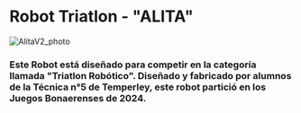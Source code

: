 # Robot Triatlon - "ALITA"
![AlitaV2_photo](https://github.com/user-attachments/assets/21ff14af-58bf-41c9-be56-3c900a373f3e)


### Este Robot está diseñado para competir en la categoría llamada "Triatlon Robótico". Diseñado y fabricado por alumnos de la Técnica n°5 de Temperley, este robot partició en los Juegos Bonaerenses de 2024.


